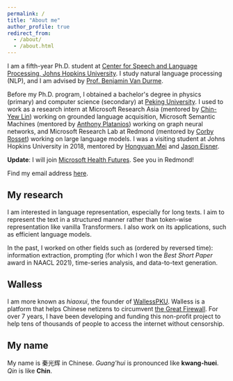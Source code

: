 ```yaml
---
permalink: /
title: "About me"
author_profile: true
redirect_from: 
  - /about/
  - /about.html
---
```


I am a fifth-year Ph.D. student at [Center for Speech and Language Processing, Johns Hopkins University](https://www.clsp.jhu.edu/).
I study natural language processing (NLP), and I am advised by [Prof. Benjamin Van Durme](https://www.cs.jhu.edu/~vandurme/). 

Before my Ph.D. program, I obtained a bachelor's degree in physics (primary) and computer science (secondary) at [Peking University](https://english.pku.edu.cn/).
I used to work as a research intern at Microsoft Research Asia (mentored by [Chin-Yew Lin](https://www.microsoft.com/en-us/research/people/cyl/)) working on grounded language acquisition,
Microsoft Semantic Machines (mentored by [Anthony Platanios](https://platanios.org/)) working on graph neural networks,
and Microsoft Research Lab at Redmond (mentored by [Corby Rosset](https://www.microsoft.com/en-us/research/people/corbyrosset/)) working on large language models.
I was a visiting student at Johns Hopkins University in 2018, mentored by [Hongyuan Mei](https://hongyuanmei.com/) and [Jason Eisner](https://www.cs.jhu.edu/~jason/).

**Update**: I will join [Microsoft Health Futures](https://www.microsoft.com/en-us/research/lab/microsoft-health-futures/). See you in Redmond!

Find my email address [here](/email/).

## My research

I am interested in language representation, especially for long texts.
I aim to represent the text in a structured manner rather than token-wise representation like vanilla Transformers.
I also work on its applications, such as efficient language models.

In the past, I worked on other fields such as (ordered by reversed time):
information extraction, prompting (for which I won the *Best Short Paper* award in NAACL 2021), time-series analysis, and data-to-text generation.

## Walless

I am more known as *hiaoxui*, the founder of [WallessPKU](https://wallesspku.com/blog/about/).
Walless is a platform that helps Chinese netizens to circumvent [the Great Firewall](https://en.wikipedia.org/wiki/Great_Firewall).
For over 7 years, I have been developing and funding this non-profit project to help
tens of thousands of people to access the internet without censorship.

## My name

My name is 秦光辉 in Chinese.
*Guang'hui* is pronounced like **kwang-huei**.
*Qin* is like **Chin**.
